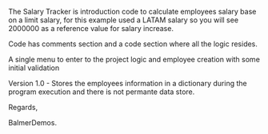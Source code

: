 The Salary Tracker is introduction code to calculate
employees salary base on a limit salary, for this
example used a LATAM salary so you will see 2000000
as a reference value for salary increase.

Code has comments section and a code section where
all the logic resides.

A single menu to enter to the project logic and
employee creation with some initial validation

Version 1.0 - Stores the employees information in
a dictionary during the program execution and
there is not permante data store.

Regards,

BalmerDemos.